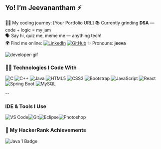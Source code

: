 

## Yo! I’m Jeevanantham ⚡  
👨‍💻 My coding journey: [Your Portfolio URL]
📚 Currently grinding **DSA** — code + logic = my jam  
🗣 Say hi, quiz me, meme me — anything tech!  
🌍 Find me online: [![LinkedIn](https://img.shields.io/badge/LinkedIn-0077B5?logo=linkedin&logoColor=white&style=flat-square)](https://www.linkedin.com/in/your-profile)  [![GitHub](https://img.shields.io/badge/GitHub-181717?logo=github&logoColor=white&style=flat-square)](https://github.com/your-username)
✨ Pronouns: **jeeva**

![developer-gif](https://i.pinimg.com/originals/66/83/3e/66833e07d6fb9eb5d724e47d0c814285.gif)


### 🧑‍💻 Technologies I Code With
![C](https://img.icons8.com/color/36/000000/c-programming.png) ![C++](https://img.icons8.com/color/36/000000/c-plus-plus.png) ![Java](https://img.icons8.com/color/36/000000/java-coffee-cup-logo.png) ![HTML5](https://img.icons8.com/color/36/000000/html-5.png) ![CSS3](https://img.icons8.com/color/36/000000/css3.png) ![Bootstrap](https://img.icons8.com/color/36/000000/bootstrap.png) ![JavaScript](https://img.icons8.com/color/36/000000/javascript--v1.png) ![React](https://img.icons8.com/color/36/000000/react-native.png) ![Spring Boot](https://img.icons8.com/color/36/000000/spring-logo.png) ![MySQL](https://img.icons8.com/color/36/000000/mysql.png)



--
### IDE & Tools I Use
![VS Code](https://img.icons8.com/color/36/000000/visual-studio-code-2019.png)![Git](https://img.icons8.com/color/36/000000/git.png)![Eclipse](https://img.icons8.com/color/36/000000/eclipse.png)![Photoshop](https://img.icons8.com/color/36/000000/adobe-photoshop.png)

### 🏅 My HackerRank Achievements
![Java 1 Badge](https://hackerrank-badge.onrender.com/api/v1/badges/jeevanantham?type=png)


